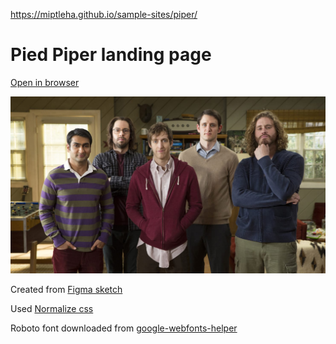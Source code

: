 https://miptleha.github.io/sample-sites/piper/

# Pied Piper landing page

[Open in browser](https://miptleha.github.io/sample-sites/piper/)

![Pied Piper](Photo.jpg)

Created from [Figma sketch](https://www.figma.com/file/BL7wdCOSIxYFu1uxctuVzg/%D0%94%D0%BE%D0%BC%D0%B0%D1%88%D0%BD%D0%B5%D0%B5-%D0%B7%D0%B0%D0%B4%D0%B0%D0%BD%D0%B8%D0%B5-Pied-Piper?node-id=0%3A1)

Used [Normalize css](https://cdnjs.com/libraries/normalize)

Roboto font downloaded from [google-webfonts-helper](https://google-webfonts-helper.herokuapp.com/fonts)
